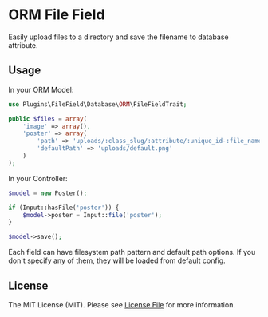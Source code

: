 # ORM File Field

Easily upload files to a directory and save the filename to database attribute.

## Usage

In your ORM Model:

```php
use Plugins\FileField\Database\ORM\FileFieldTrait;

public $files = array(
    'image' => array(),
    'poster' => array(
        'path' => 'uploads/:class_slug/:attribute/:unique_id-:file_name',
        'defaultPath' => 'uploads/default.png'
    )
);
```
In your Controller:

```php
$model = new Poster();

if (Input::hasFile('poster')) {
    $model->poster = Input::file('poster');
}

$model->save();
```
Each field can have filesystem path pattern and default path options. If you don't specify any of them, they will be loaded from default config.

## License

The MIT License (MIT). Please see [License File](LICENSE.md) for more information.
